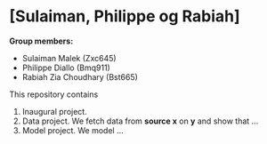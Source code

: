 # \[Sulaiman, Philippe og Rabiah\]

**Group members:**
- Sulaiman Malek (Zxc645)
- Philippe Diallo (Bmq911)
- Rabiah Zia Choudhary (Bst665)


This repository contains  
1. Inaugural project. 
2. Data project. We fetch data from **source x** on **y** and show that ...
3. Model project. We model ...
